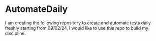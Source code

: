 # AutomateDaily
I am creating the following repository to create and automate tests daily freshly starting from 09/02/24, I would like to use this repo to build my discipline.
